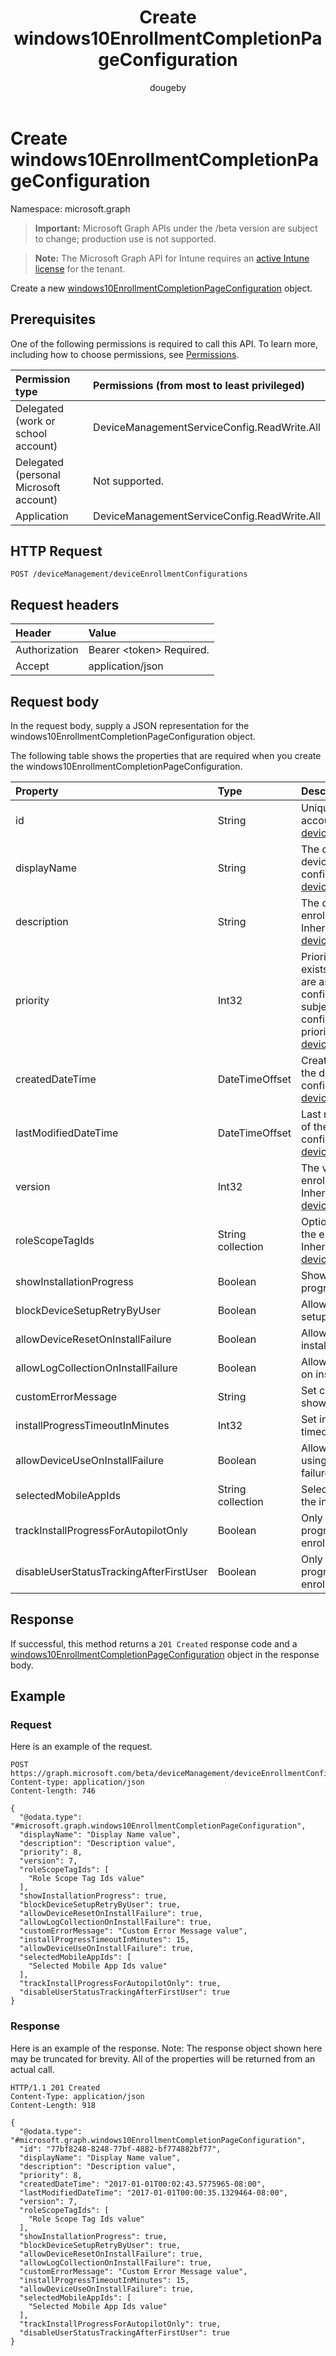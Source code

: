 ﻿---
title: "Create windows10EnrollmentCompletionPageConfiguration"
description: "Create a new windows10EnrollmentCompletionPageConfiguration object."
author: "dougeby"
localization_priority: Normal
ms.prod: "intune"
doc_type: apiPageType
---

# Create windows10EnrollmentCompletionPageConfiguration

Namespace: microsoft.graph

> **Important:** Microsoft Graph APIs under the /beta version are subject to change; production use is not supported.

> **Note:** The Microsoft Graph API for Intune requires an [active Intune license](https://go.microsoft.com/fwlink/?linkid=839381) for the tenant.

Create a new [windows10EnrollmentCompletionPageConfiguration](../resources/intune-onboarding-windows10enrollmentcompletionpageconfiguration.md) object.

## Prerequisites

One of the following permissions is required to call this API. To learn more, including how to choose permissions, see [Permissions](/graph/permissions-reference).

| Permission type                        | Permissions (from most to least privileged) |
| :------------------------------------- | :------------------------------------------ |
| Delegated (work or school account)     | DeviceManagementServiceConfig.ReadWrite.All |
| Delegated (personal Microsoft account) | Not supported.                              |
| Application                            | DeviceManagementServiceConfig.ReadWrite.All |

## HTTP Request

<!-- {
  "blockType": "ignored"
}
-->

```http
POST /deviceManagement/deviceEnrollmentConfigurations
```

## Request headers

| Header        | Value                          |
| :------------ | :----------------------------- |
| Authorization | Bearer &lt;token&gt; Required. |
| Accept        | application/json               |

## Request body

In the request body, supply a JSON representation for the windows10EnrollmentCompletionPageConfiguration object.

The following table shows the properties that are required when you create the windows10EnrollmentCompletionPageConfiguration.

| Property                                | Type              | Description                                                                                                                                                                                                                                                                                |
| :-------------------------------------- | :---------------- | :----------------------------------------------------------------------------------------------------------------------------------------------------------------------------------------------------------------------------------------------------------------------------------------- |
| id                                      | String            | Unique Identifier for the account Inherited from [deviceEnrollmentConfiguration](../resources/intune-shared-deviceenrollmentconfiguration.md)                                                                                                                                              |
| displayName                             | String            | The display name of the device enrollment configuration Inherited from [deviceEnrollmentConfiguration](../resources/intune-shared-deviceenrollmentconfiguration.md)                                                                                                                        |
| description                             | String            | The description of the device enrollment configuration Inherited from [deviceEnrollmentConfiguration](../resources/intune-shared-deviceenrollmentconfiguration.md)                                                                                                                         |
| priority                                | Int32             | Priority is used when a user exists in multiple groups that are assigned enrollment configuration. Users are subject only to the configuration with the lowest priority value. Inherited from [deviceEnrollmentConfiguration](../resources/intune-shared-deviceenrollmentconfiguration.md) |
| createdDateTime                         | DateTimeOffset    | Created date time in UTC of the device enrollment configuration Inherited from [deviceEnrollmentConfiguration](../resources/intune-shared-deviceenrollmentconfiguration.md)                                                                                                                |
| lastModifiedDateTime                    | DateTimeOffset    | Last modified date time in UTC of the device enrollment configuration Inherited from [deviceEnrollmentConfiguration](../resources/intune-shared-deviceenrollmentconfiguration.md)                                                                                                          |
| version                                 | Int32             | The version of the device enrollment configuration Inherited from [deviceEnrollmentConfiguration](../resources/intune-shared-deviceenrollmentconfiguration.md)                                                                                                                             |
| roleScopeTagIds                         | String collection | Optional role scope tags for the enrollment restrictions. Inherited from [deviceEnrollmentConfiguration](../resources/intune-shared-deviceenrollmentconfiguration.md)                                                                                                                      |
| showInstallationProgress                | Boolean           | Show or hide installation progress to user                                                                                                                                                                                                                                                 |
| blockDeviceSetupRetryByUser             | Boolean           | Allow the user to retry the setup on installation failure                                                                                                                                                                                                                                  |
| allowDeviceResetOnInstallFailure        | Boolean           | Allow or block device reset on installation failure                                                                                                                                                                                                                                        |
| allowLogCollectionOnInstallFailure      | Boolean           | Allow or block log collection on installation failure                                                                                                                                                                                                                                      |
| customErrorMessage                      | String            | Set custom error message to show upon installation failure                                                                                                                                                                                                                                 |
| installProgressTimeoutInMinutes         | Int32             | Set installation progress timeout in minutes                                                                                                                                                                                                                                               |
| allowDeviceUseOnInstallFailure          | Boolean           | Allow the user to continue using the device on installation failure                                                                                                                                                                                                                        |
| selectedMobileAppIds                    | String collection | Selected applications to track the installation status                                                                                                                                                                                                                                     |
| trackInstallProgressForAutopilotOnly    | Boolean           | Only show installation progress for Autopilot enrollment scenarios                                                                                                                                                                                                                         |
| disableUserStatusTrackingAfterFirstUser | Boolean           | Only show installation progress for first user post enrollment                                                                                                                                                                                                                             |

## Response

If successful, this method returns a `201 Created` response code and a [windows10EnrollmentCompletionPageConfiguration](../resources/intune-onboarding-windows10enrollmentcompletionpageconfiguration.md) object in the response body.

## Example

### Request

Here is an example of the request.

```http
POST https://graph.microsoft.com/beta/deviceManagement/deviceEnrollmentConfigurations
Content-type: application/json
Content-length: 746

{
  "@odata.type": "#microsoft.graph.windows10EnrollmentCompletionPageConfiguration",
  "displayName": "Display Name value",
  "description": "Description value",
  "priority": 8,
  "version": 7,
  "roleScopeTagIds": [
    "Role Scope Tag Ids value"
  ],
  "showInstallationProgress": true,
  "blockDeviceSetupRetryByUser": true,
  "allowDeviceResetOnInstallFailure": true,
  "allowLogCollectionOnInstallFailure": true,
  "customErrorMessage": "Custom Error Message value",
  "installProgressTimeoutInMinutes": 15,
  "allowDeviceUseOnInstallFailure": true,
  "selectedMobileAppIds": [
    "Selected Mobile App Ids value"
  ],
  "trackInstallProgressForAutopilotOnly": true,
  "disableUserStatusTrackingAfterFirstUser": true
}
```

### Response

Here is an example of the response. Note: The response object shown here may be truncated for brevity. All of the properties will be returned from an actual call.

```http
HTTP/1.1 201 Created
Content-Type: application/json
Content-Length: 918

{
  "@odata.type": "#microsoft.graph.windows10EnrollmentCompletionPageConfiguration",
  "id": "77bf8248-8248-77bf-4882-bf774882bf77",
  "displayName": "Display Name value",
  "description": "Description value",
  "priority": 8,
  "createdDateTime": "2017-01-01T00:02:43.5775965-08:00",
  "lastModifiedDateTime": "2017-01-01T00:00:35.1329464-08:00",
  "version": 7,
  "roleScopeTagIds": [
    "Role Scope Tag Ids value"
  ],
  "showInstallationProgress": true,
  "blockDeviceSetupRetryByUser": true,
  "allowDeviceResetOnInstallFailure": true,
  "allowLogCollectionOnInstallFailure": true,
  "customErrorMessage": "Custom Error Message value",
  "installProgressTimeoutInMinutes": 15,
  "allowDeviceUseOnInstallFailure": true,
  "selectedMobileAppIds": [
    "Selected Mobile App Ids value"
  ],
  "trackInstallProgressForAutopilotOnly": true,
  "disableUserStatusTrackingAfterFirstUser": true
}
```
